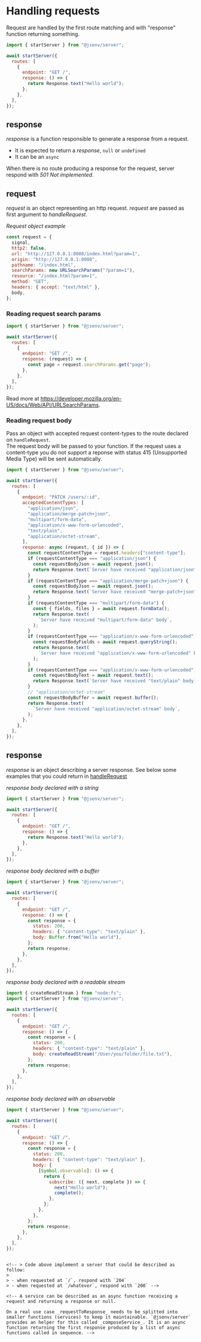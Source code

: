 # Handling requests

Request are handled by the first route matching and with "response" function returning something.

```js
import { startServer } from "@jsenv/server";

await startServer({
  routes: [
    {
      endpoint: "GET /",
      response: () => {
        return Response.text("Hello world");
      },
    },
  ],
});
```

## response

_response_ is a function responsible to generate a response from a request.

- It is expected to return a _response_, `null` or `undefined`
- It can be an `async`

When there is no route producing a response for the request, server respond with _501 Not implemented_.

## request

_request_ is an object representing an http request.
_request_ are passed as first argument to _handleRequest_.

_Request object example_

```js
const request = {
  signal,
  http2: false,
  url: "http://127.0.0.1:8080/index.html?param=1",
  origin: "http://127.0.0.1:8080",
  pathname: "/index.html",
  searchParams: new URLSearchParams("?param=1"),
  resource: "/index.html?param=1",
  method: "GET",
  headers: { accept: "text/html" },
  body,
};
```

### Reading request search params

```js
import { startServer } from "@jsenv/server";

await startServer({
  routes: [
    {
      endpoint: "GET /",
      response: (request) => {
        const page = request.searchParams.get("page");
      },
    },
  ],
});
```

Read more at https://developer.mozilla.org/en-US/docs/Web/API/URLSearchParams.

### Reading request body

Pass an object with accepted request content-types to the route declared on `handleRequest`.  
The request body will be passed to your function. If the request uses a content-type you do not support a reponse with status 415 (Unsupported Media Type) will be sent automatically.

```js
import { startServer } from "@jsenv/server";

await startServer({
  routes: [
    {
      endpoint: "PATCH /users/:id",
      acceptedContentTypes: [
        "application/json",
        "application/merge-patch+json",
        "multipart/form-data",
        "application/x-www-form-urlencoded",
        "text/plain",
        "application/octet-stream",
      ],
      response: async (request, { id }) => {
        const requestContentType = request.headers["content-type"];
        if (requestContentType === "application/json") {
          const requestBodyJson = await request.json();
          return Response.text(`Server have received "application/json" body`);
        }
        if (requestContentType === "application/merge-patch+json") {
          const requestBodyJson = await request.json();
          return Response.text(`Server have received "merge-patch+json" body`);
        }
        if (requestContentType === "multipart/form-data") {
          const { fields, files } = await request.formData();
          return Response.text(
            `Server have received "multipart/form-data" body`,
          );
        }
        if (requestContentType === "application/x-www-form-urlencoded") {
          const requestBodyFields = await request.queryString();
          return Response.text(
            `Server have received "application/x-www-form-urlencoded" body`,
          );
        }
        if (requestContentType === "application/x-www-form-urlencoded") {
          const requestBodyText = await request.text();
          return Response.text(`Server have received "text/plain" body`);
        }
        // "application/octet-stream"
        const requestBodyBuffer = await request.buffer();
        return Response.text(
          `Server have received "application/octet-stream" body`,
        );
      },
    },
  ],
});
```

## response

_response_ is an object describing a server response. See below some examples that you could return in [handleRequest](#handleRequest)

_response body declared with a string_

```js
import { startServer } from "@jsenv/server";

await startServer({
  routes: [
    {
      endpoint: "GET /",
      response: () => {
        return Response.text("Hello world");
      },
    },
  ],
});
```

_response body declared with a buffer_

```js
import { startServer } from "@jsenv/server";

await startServer({
  routes: [
    {
      endpoint: "GET /",
      response: () => {
        const response = {
          status: 200,
          headers: { "content-type": "text/plain" },
          body: Buffer.from("Hello world"),
        };
        return response;
      },
    },
  ],
});
```

_response body declared with a readable stream_

```js
import { createReadStream } from "node:fs";
import { startServer } from "@jsenv/server";

await startServer({
  routes: [
    {
      endpoint: "GET /",
      response: () => {
        const response = {
          status: 200,
          headers: { "content-type": "text/plain" },
          body: createReadStream("/User/you/folder/file.txt"),
        };
        return response;
      },
    },
  ],
});
```

_response body declared with an observable_

```js
import { startServer } from "@jsenv/server";

await startServer({
  routes: [
    {
      endpoint: "GET /",
      response: () => {
        const response = {
          status: 200,
          headers: { "content-type": "text/plain" },
          body: {
            [Symbol.observable]: () => {
              return {
                subscribe: ({ next, complete }) => {
                  next("Hello world");
                  complete();
                },
              };
            },
          },
        };
        return response;
      },
    },
  ],
});
```

<!-- ## Routes and composition

Composition allows to split complex server logic into smaller units.
The following code is an example of composition where a server logic is split in two functions.

```js
/*
 * starts a server which:
 * - when requested at "/"
 *   -> respond with 200
 * - otherwise
 *   -> respond with 404
 */
import { startServer, composeServices } from "@jsenv/server";

await startServer({
  routes: [
    {
      url: "/",
      method: "GET",
      response: () => ({ status: 200 }),
    },
    {
      url: "*",
      method: "GET",
      response: () => ({ status: 404 }),
    },
  ],
}); -->

```

<!-- > Code above implement a server that could be described as follow:
>
> - when requested at `/`, respond with `204`
> - when requested at `/whatever`, respond with `200` -->

<!-- A service can be described as an async function receiving a request and returning a response or null.

On a real use case _requestToResponse_ needs to be splitted into smaller functions (services) to keep it maintainable. `@jsenv/server` provides an helper for this called _composeService_. It is an async function returning the first response produced by a list of async functions called in sequence. -->
```
